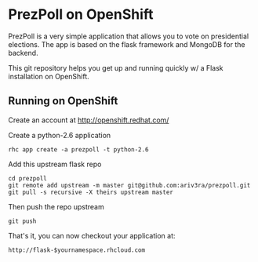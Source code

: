 PrezPoll on OpenShift
==================
PrezPoll is a very simple application that allows you to vote on presidential elections.
The app is based on the flask framework and MongoDB for the backend.


This git repository helps you get up and running quickly w/ a Flask installation
on OpenShift.


Running on OpenShift
----------------------------

Create an account at http://openshift.redhat.com/

Create a python-2.6 application

    rhc app create -a prezpoll -t python-2.6

Add this upstream flask repo

    cd prezpoll
    git remote add upstream -m master git@github.com:ariv3ra/prezpoll.git
    git pull -s recursive -X theirs upstream master
    
Then push the repo upstream

    git push

That's it, you can now checkout your application at:

    http://flask-$yournamespace.rhcloud.com

